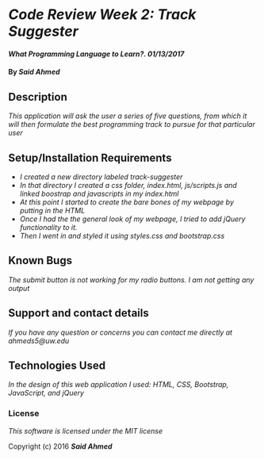 # _Code Review Week 2: Track Suggester_

#### _What Programming Language to Learn?. 01/13/2017_

#### By _**Said Ahmed**_

## Description

_This application will ask the user a series of five questions, from which it will then formulate the best programming track to pursue for that particular user_

## Setup/Installation Requirements

* _I created a new directory labeled track-suggester_
* _In that directory I created a css folder, index.html, js/scripts.js and linked boostrap and javascripts in my index.html_
* _At this point I started to create the bare bones of my webpage by putting in the HTML_
* _Once I had the the general look of my webpage, I tried to add jQuery functionality to it._
* _Then I went in and styled it using styles.css and bootstrap.css_



## Known Bugs

_The submit button is not working for my radio buttons. I am not getting any output_

## Support and contact details

_If you have any question or concerns you can contact me directly at ahmeds5@uw.edu_

## Technologies Used

_In the design of this web application I used: HTML, CSS, Bootstrap, JavaScript, and jQuery_

### License

*This software is licensed under the MIT license*

Copyright (c) 2016 **_Said Ahmed_**
